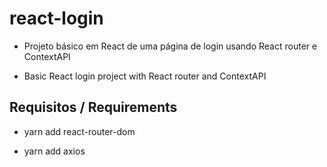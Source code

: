 # react-login

- Projeto básico em React de uma página de login usando React router e ContextAPI

- Basic React login project with React router and ContextAPI

## Requisitos / Requirements
 
- yarn add react-router-dom

- yarn add axios
